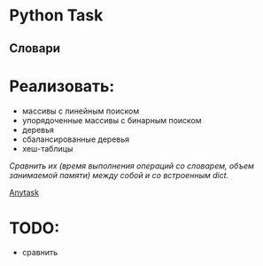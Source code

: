 Python Task
===========

Словари
-------
# Реализовать:
  - массивы с линейным поиском
  - упорядоченные массивы с бинарным поиском
  - деревья
  - сбалансированные деревья
  - хеш-таблицы

*Cравнить их (время выполнения операций со словарем, объем занимаемой памяти) между собой и со встроенным dict.*

[Anytask](http://anytask.urgu.org/course/45)

# TODO:
  - сравнить
